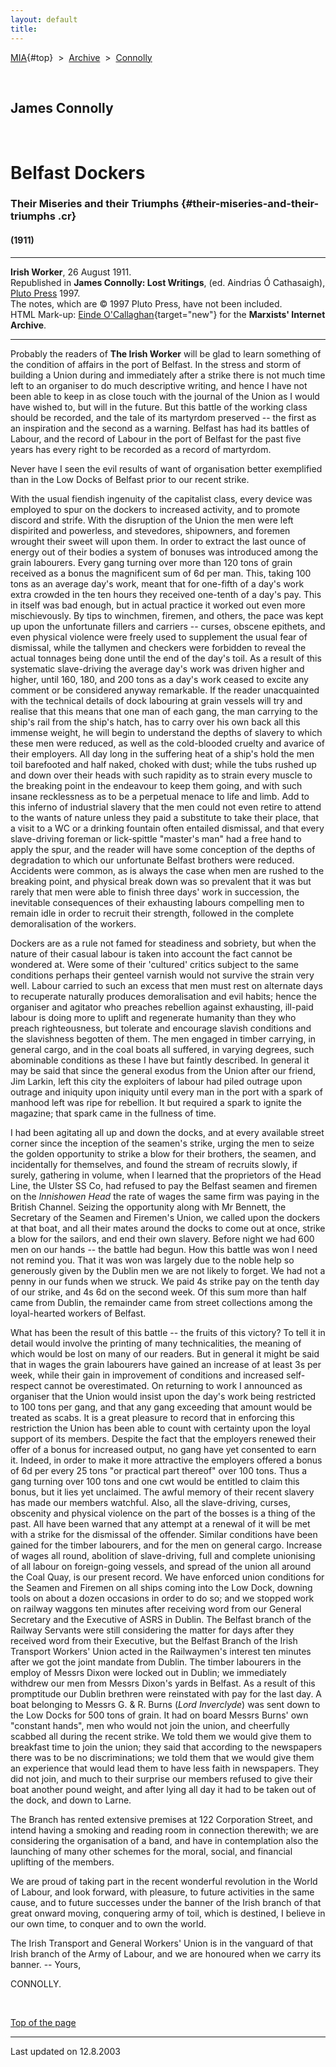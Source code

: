 ```yaml
---
layout: default
title: 
---
```

[MIA](../../../../index.htm){#top}  \> 
[Archive](../../../index.htm)  \>  [Connolly](../../index.htm)

 

## James Connolly

 

# Belfast Dockers

### Their Miseries and their Triumphs {#their-miseries-and-their-triumphs .cr}

#### (1911)

------------------------------------------------------------------------

**Irish Worker**, 26 August 1911.\
Republished in **James Connolly: Lost Writings**, (ed. Aindrias Ó
Cathasaigh), [Pluto Press](http://www.plutobooks.com/) 1997.\
The notes, which are © 1997 Pluto Press, have not been included.\
HTML Mark-up: [Einde
O'Callaghan](../../../../admin/volunteers/biographies/eocallaghan.htm){target="new"}
for the **Marxists' Internet Archive**.

------------------------------------------------------------------------

Probably the readers of **The Irish Worker** will be glad to learn
something of the condition of affairs in the port of Belfast. In the
stress and storm of building a Union during and immediately after a
strike there is not much time left to an organiser to do much
descriptive writing, and hence I have not been able to keep in as close
touch with the journal of the Union as I would have wished to, but will
in the future. But this battle of the working class should be recorded,
and the tale of its martyrdom preserved -- the first as an inspiration
and the second as a warning. Belfast has had its battles of Labour, and
the record of Labour in the port of Belfast for the past five years has
every right to be recorded as a record of martyrdom.

Never have I seen the evil results of want of organisation better
exemplified than in the Low Docks of Belfast prior to our recent strike.

With the usual fiendish ingenuity of the capitalist class, every device
was employed to spur on the dockers to increased activity, and to
promote discord and strife. With the disruption of the Union the men
were left dispirited and powerless, and stevedores, shipowners, and
foremen wrought their sweet will upon them. In order to extract the last
ounce of energy out of their bodies a system of bonuses was introduced
among the grain labourers. Every gang turning over more than 120 tons of
grain received as a bonus the magnificent sum of 6d per man. This,
taking 100 tons as an average day's work, meant that for one-fifth of a
day's work extra crowded in the ten hours they received one-tenth of a
day's pay. This in itself was bad enough, but in actual practice it
worked out even more mischievously. By tips to winchmen, firemen, and
others, the pace was kept up upon the unfortunate fillers and carriers
-- curses, obscene epithets, and even physical violence were freely used
to supplement the usual fear of dismissal, while the tallymen and
checkers were forbidden to reveal the actual tonnages being done until
the end of the day's toil. As a result of this systematic slave-driving
the average day's work was driven higher and higher, until 160, 180, and
200 tons as a day's work ceased to excite any comment or be considered
anyway remarkable. If the reader unacquainted with the technical details
of dock labouring at grain vessels will try and realise that this means
that one man of each gang, the man carrying to the ship's rail from the
ship's hatch, has to carry over his own back all this immense weight, he
will begin to understand the depths of slavery to which these men were
reduced, as well as the cold-blooded cruelty and avarice of their
employers. All day long in the suffering heat of a ship's hold the men
toil barefooted and half naked, choked with dust; while the tubs rushed
up and down over their heads with such rapidity as to strain every
muscle to the breaking point in the endeavour to keep them going, and
with such insane recklessness as to be a perpetual menace to life and
limb. Add to this inferno of industrial slavery that the men could not
even retire to attend to the wants of nature unless they paid a
substitute to take their place, that a visit to a WC or a drinking
fountain often entailed dismissal, and that every slave-driving foreman
or lick-spittle "master's man" had a free hand to apply the spur, and
the reader will have some conception of the depths of degradation to
which our unfortunate Belfast brothers were reduced. Accidents were
common, as is always the case when men are rushed to the breaking point,
and physical break down was so prevalent that it was but rarely that men
were able to finish three days' work in succession, the inevitable
consequences of their exhausting labours compelling men to remain idle
in order to recruit their strength, followed in the complete
demoralisation of the workers.

Dockers are as a rule not famed for steadiness and sobriety, but when
the nature of their casual labour is taken into account the fact cannot
be wondered at. Were some of their 'cultured' critics subject to the
same conditions perhaps their genteel varnish would not survive the
strain very well. Labour carried to such an excess that men must rest on
alternate days to recuperate naturally produces demoralisation and evil
habits; hence the organiser and agitator who preaches rebellion against
exhausting, ill-paid labour is doing more to uplift and regenerate
humanity than they who preach righteousness, but tolerate and encourage
slavish conditions and the slavishness begotten of them. The men engaged
in timber carrying, in general cargo, and in the coal boats all
suffered, in varying degrees, such abominable conditions as these I have
but faintly described. In general it may be said that since the general
exodus from the Union after our friend, Jim Larkin, left this city the
exploiters of labour had piled outrage upon outrage and iniquity upon
iniquity until every man in the port with a spark of manhood left was
ripe for rebellion. It but required a spark to ignite the magazine; that
spark came in the fullness of time.

I had been agitating all up and down the docks, and at every available
street corner since the inception of the seamen's strike, urging the men
to seize the golden opportunity to strike a blow for their brothers, the
seamen, and incidentally for themselves, and found the stream of
recruits slowly, if surely, gathering in volume, when I learned that the
proprietors of the Head Line, the Ulster SS Co, had refused to pay the
Belfast seamen and firemen on the *Innishowen Head* the rate of wages
the same firm was paying in the British Channel. Seizing the opportunity
along with Mr Bennett, the Secretary of the Seamen and Firemen's Union,
we called upon the dockers at that boat, and all their mates around the
docks to come out at once, strike a blow for the sailors, and end their
own slavery. Before night we had 600 men on our hands -- the battle had
begun. How this battle was won I need not remind you. That it was won
was largely due to the noble help so generously given by the Dublin men
we are not likely to forget. We had not a penny in our funds when we
struck. We paid 4s strike pay on the tenth day of our strike, and 4s 6d
on the second week. Of this sum more than half came from Dublin, the
remainder came from street collections among the loyal-hearted workers
of Belfast.

What has been the result of this battle -- the fruits of this victory?
To tell it in detail would involve the printing of many technicalities,
the meaning of which would be lost on many of our readers. But in
general it might be said that in wages the grain labourers have gained
an increase of at least 3s per week, while their gain in improvement of
conditions and increased self-respect cannot be overestimated. On
returning to work I announced as organiser that the Union would insist
upon the day's work being restricted to 100 tons per gang, and that any
gang exceeding that amount would be treated as scabs. It is a great
pleasure to record that in enforcing this restriction the Union has been
able to count with certainty upon the loyal support of its members.
Despite the fact that the employers renewed their offer of a bonus for
increased output, no gang have yet consented to earn it. Indeed, in
order to make it more attractive the employers offered a bonus of 6d per
every 25 tons "or practical part thereof" over 100 tons. Thus a gang
turning over 100 tons and one cwt would be entitled to claim this bonus,
but it lies yet unclaimed. The awful memory of their recent slavery has
made our members watchful. Also, all the slave-driving, curses,
obscenity and physical violence on the part of the bosses is a thing of
the past. All have been warned that any attempt at a renewal of it will
be met with a strike for the dismissal of the offender. Similar
conditions have been gained for the timber labourers, and for the men on
general cargo. Increase of wages all round, abolition of slave-driving,
full and complete unionising of all labour on foreign-going vessels, and
spread of the union all around the Coal Quay, is our present record. We
have enforced union conditions for the Seamen and Firemen on all ships
coming into the Low Dock, downing tools on about a dozen occasions in
order to do so; and we stopped work on railway waggons ten minutes after
receiving word from our General Secretary and the Executive of ASRS in
Dublin. The Belfast branch of the Railway Servants were still
considering the matter for days after they received word from their
Executive, but the Belfast Branch of the Irish Transport Workers' Union
acted in the Railwaymen's interest ten minutes after we got the joint
mandate from Dublin. The timber labourers in the employ of Messrs Dixon
were locked out in Dublin; we immediately withdrew our men from Messrs
Dixon's yards in Belfast. As a result of this promptitude our Dublin
brethren were reinstated with pay for the last day. A boat belonging to
Messrs G. & R. Burns (*Lord Inverclyde*) was sent down to the Low Docks
for 500 tons of grain. It had on board Messrs Burns' own "constant
hands", men who would not join the union, and cheerfully scabbed all
during the recent strike. We told them we would give them to breakfast
time to join the union; they said that according to the newspapers there
was to be no discriminations; we told them that we would give them an
experience that would lead them to have less faith in newspapers. They
did not join, and much to their surprise our members refused to give
their boat another pound weight, and after lying all day it had to be
taken out of the dock, and down to Larne.

The Branch has rented extensive premises at 122 Corporation Street, and
intend having a smoking and reading room in connection therewith; we are
considering the organisation of a band, and have in contemplation also
the launching of many other schemes for the moral, social, and financial
uplifting of the members.

We are proud of taking part in the recent wonderful revolution in the
World of Labour, and look forward, with pleasure, to future activities
in the same cause, and to future successes under the banner of the Irish
branch of that great onward moving, conquering army of toil, which is
destined, I believe in our own time, to conquer and to own the world.

The Irish Transport and General Workers' Union is in the vanguard of
that Irish branch of the Army of Labour, and we are honoured when we
carry its banner. -- Yours,

CONNOLLY.

 

[Top of the page](#top)

------------------------------------------------------------------------

Last updated on 12.8.2003
